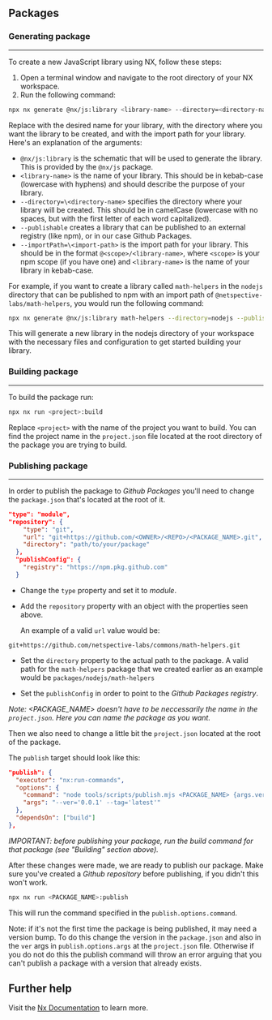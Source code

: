 ## Packages

### Generating package

---

To create a new JavaScript library using NX, follow these steps:

1. Open a terminal window and navigate to the root directory of your NX workspace.
2. Run the following command:

```bash
npx nx generate @nx/js:library <library-name> --directory=<directory-name> --publishable --importPath=<import-path>
```

Replace <library-name> with the desired name for your library, <directory-name> with the directory where you want the library to be created, and <import-path> with the import path for your library. Here's an explanation of the arguments:

- `@nx/js:library` is the schematic that will be used to generate the library. This is provided by the `@nx/js` package.
- `<library-name>` is the name of your library. This should be in kebab-case (lowercase with hyphens) and should describe the purpose of your library.
- `--directory=\<directory-name>` specifies the directory where your library will be created. This should be in camelCase (lowercase with no spaces, but with the first letter of each word capitalized).
- `--publishable` creates a library that can be published to an external registry (like npm), or in our case Github Packages.
- `--importPath=\<import-path>` is the import path for your library. This should be in the format `@<scope>/<library-name>`, where `<scope>` is your npm scope (if you have one) and `<library-name>` is the name of your library in kebab-case.

For example, if you want to create a library called `math-helpers` in the `nodejs` directory that can be published to npm with an import path of `@netspective-labs/math-helpers`, you would run the following command:

```bash
npx nx generate @nx/js:library math-helpers --directory=nodejs --publishable --importPath=@netspective-labs/math-helpers
```

This will generate a new library in the nodejs directory of your workspace with the necessary files and configuration to get started building your library.

### Building package

---

To build the package run:

```bash
npx nx run <project>:build
```

Replace `<project>` with the name of the project you want to build. You can find the project name in the `project.json` file located at the root directory of the package you are trying to build.

### Publishing package

---

In order to publish the package to _Github Packages_ you'll need to change the `package.json` that's located at the root of it.

```json
"type": "module",
"repository": {
    "type": "git",
    "url": "git+https://github.com/<OWNER>/<REPO>/<PACKAGE_NAME>.git",
    "directory": "path/to/your/package"
  },
  "publishConfig": {
    "registry": "https://npm.pkg.github.com"
  }
```

- Change the `type` property and set it to _module_.
- Add the `repository` property with an object with the properties seen above.

  An example of a valid `url` value would be:

```
git+https://github.com/netspective-labs/commons/math-helpers.git
```

- Set the `directory` property to the actual path to the package. A valid path for the `math-helpers` package that we created earlier as an example would be `packages/nodejs/math-helpers`

- Set the `publishConfig` in order to point to the _Github Packages registry_.

_Note: <PACKAGE_NAME> doesn't have to be neccessarily the name in the `project.json`. Here you can name the package as you want._

Then we also need to change a little bit the `project.json` located at the root of the package.

The `publish` target should look like this:

```json
"publish": {
  "executor": "nx:run-commands",
  "options": {
    "command": "node tools/scripts/publish.mjs <PACKAGE_NAME> {args.ver} {args.tag}",
    "args": "--ver='0.0.1' --tag='latest'"
  },
  "dependsOn": ["build"]
},
```

_IMPORTANT: before publishing your package, run the build command for that package (see "Building" section above)._

After these changes were made, we are ready to publish our package. Make sure you've created a _Github repository_ before publishing, if you didn't this won't work.

```bash
npx nx run <PACKAGE_NAME>:publish
```

This will run the command specified in the `publish.options.command`.

Note: if it's not the first time the package is being published, it may need a version bump. To do this change the version in the `package.json` and also in the `ver` args in `publish.options.args` at the `project.json` file. Otherwise if you do not do this the publish command will throw an error arguing that you can't publish a package with a version that already exists.

## Further help

Visit the [Nx Documentation](https://nx.dev) to learn more.
